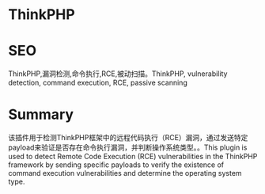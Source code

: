 # ThinkPHP
# SEO
ThinkPHP,漏洞检测,命令执行,RCE,被动扫描。ThinkPHP, vulnerability detection, command execution, RCE, passive scanning
# Summary
该插件用于检测ThinkPHP框架中的远程代码执行（RCE）漏洞，通过发送特定payload来验证是否存在命令执行漏洞，并判断操作系统类型。。This plugin is used to detect Remote Code Execution (RCE) vulnerabilities in the ThinkPHP framework by sending specific payloads to verify the existence of command execution vulnerabilities and determine the operating system type.
